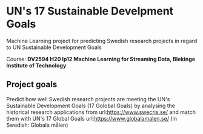 # UN's 17 Sustainable Develpment Goals
Machine Learning project for predicting Swedish research projects in regard to UN Sustainable Development Goals

Course: __DV2594 H20 lp12 Machine Learning for Streaming Data, Blekinge Institute of Technology__

## Project goals
Predict how well Swedish research projects are meeting the UN's Sustainable Development Goals (17 Golobal Goals) by analysing the historical research applications from url:https://www.swecris.se/ and match them with UN's 17 Global Goals url:https://www.globalamalen.se/ (in Swedish: Globala målen)
